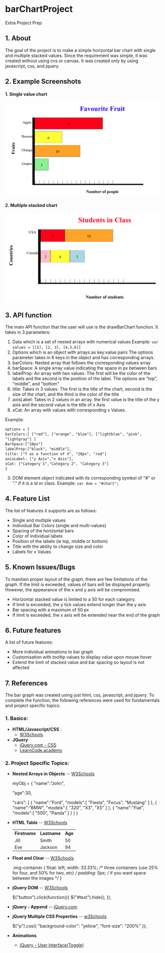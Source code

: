 # barChartProject
Extra Project Prep

## 1. About
The goal of the project is to make a simple horizontal bar chart with single and multiple stacked values. Since the requirement was simple, it was created without using cvs or canvas. It was created only by using javascript, css, and jquery.

## 2. Example Screenshots

#### 1. Single value chart
![Favourite fruit](FavouriteFruit.png "Favourite fruits as a single value chart")

#### 2. Multiple stacked chart

![Students](students.png "Number of students as stacked bar chart")

## 3. API function
The main API function that the user will use is the drawBarChart function. It takes in 3 parameters:

 1. Data which is a set of nested arrays with numerical values
Example:  ```var values = [[1], [2, 3], [4,5,6]]```
 2. Options which is an object with arrays as key:value pairs
 The options parameter takes in 6 keys in the object and has corresponding arrays.
  1. barColors: Nested array that follows the corresponding values array
  2. barSpace: A single array value indicating the space in px between bars
  3. labelProp: An array with two values. The first will be the color of the labels and the second is the position of the label. The options are "top", "middle", and "bottom"
  4. title: Takes in 3 values. The first is the title of the chart, second is the size of the chart, and the third is the color of the title
  5. axisLabel: Takes in 2 values in an array. the first value is the title of the y axis and the second value is the title of x Axis
  6. xCat: An array with values with corresponding x Values.

Example:

    options = {
    barColors:[ ["red"], ["orange", "blue"], ["lightblue", "pink", "lightgray"] ]
    BarSpace:["10px"]
    labelProp:["black", "middle"],
    title: ["Y as a function of X", "20px", "red"]
    axisLabel: ["y Axis","x Axis"],
    xCat: ["Category 1","Category 2", "Category 3"]
    }


 3. DOM element object indicated with its corresponding symbol of "#" or "." if it is a id or class.
 Example:
 ```var dom = "#chart";```


## 4. Feature List
The list of features it supports are as follows:

* Single and multiple values
* Individual Bar Colors (single and multi-values)
* Spacing of the horizontal bars
* Color of individual labels
* Position of the labels (ie top, middle or bottom)
* Title with the ability to change size and color
* Labels for x Values

## 5. Known Issues/Bugs
To maintain proper layout of the graph, there are few limitations of the graph. If the limit is exceeded, values of bars will be displayed properly. However, the appearance of the x and y axis will be compromised.

* Horizontal stacked value is limited to a 50 for each category.
 * If limit is exceeded, the y tick values extend longer than the y axis
* Bar spacing with a maximum of 50 px
 * If limit is exceeded, the x axis will be extended near the end of the graph

## 6. Future features
A list of future features:

* More individual animations to bar graph
* Customisation with tooltip values to display value upon mouse hover
* Extend the limit of stacked value and bar spacing so layout is not affected


## 7. References

The bar graph was created using just html, css, javascript, and jquery. To complete the function, the following references were used for fundamentals and project specific topics:

### 1. Basics:

 * **HTML/Javascript/CSS** :
    * [W3Schools](https://www.w3schools.com/)
 * **JQuery**
    * [jQuery.com - CSS](http://api.jquery.com/category/css/)
    * [LearnCode.academy](https://www.youtube.com/watch?v=hMxGhHNOkCU&list=PLoYCgNOIyGAB_8_iq1cL8MVeun7cB6eNc&index=15)

### 2. Project Specific Topics:

* **Nested Arrays in Objects**
  -- [W3Schools](https://www.w3schools.com/js/js_json_arrays.asp)

    myObj = {
    "name":"John",

    "age":30,

    "cars": [
        { "name":"Ford", "models":[ "Fiesta", "Focus", "Mustang" ] },
        { "name":"BMW", "models":[ "320", "X3", "X5" ] },
        { "name":"Fiat", "models":[ "500", "Panda" ] }
    ]
    }
* **HTML Table**  -- [W3Schools](https://www.w3schools.com/html/html_tables.asp)

    <table style="width:100%">
      <tr>
        <th>Firstname</th>
        <th>Lastname</th>
        <th>Age</th>
      </tr>
      <tr>
        <td>Jill</td>
        <td>Smith</td>
        <td>50</td>
      </tr>
      <tr>
        <td>Eve</td>
        <td>Jackson</td>
        <td>94</td>
     </tr>
    </table>

* **Float and Clear** -- [W3Schools](https://www.w3schools.com/css/css_float.asp)

    .img-container {
       float: left;
       width: 33.33%; /* three containers (use 25% for four, and 50% for two, etc) */
       padding: 5px; /* if you want space between the images */
    }

* **jQuery DOM** --  [W3Schools](https://www.w3schools.com/jquery/jquery_syntax.asp)

    $("button").click(function(){
        $("#test").hide();
    });


*  **jQuery - Append**
 -- [jQuery.com](http://api.jquery.com/append/)



    <script>
    $( "p" ).append( "<strong>Hello</strong>" );
    </script>

* **jQuery Multiple CSS Properties** -- [w3Schools](https://www.w3schools.com/jquery/jquery_css.asp)


    $("p").css({
      "background-color": "yellow", "font-size": "200%"
    });


* **Animations**
  * [jQuery - User Interface(Toggle)](https://jqueryui.com/toggle/)
